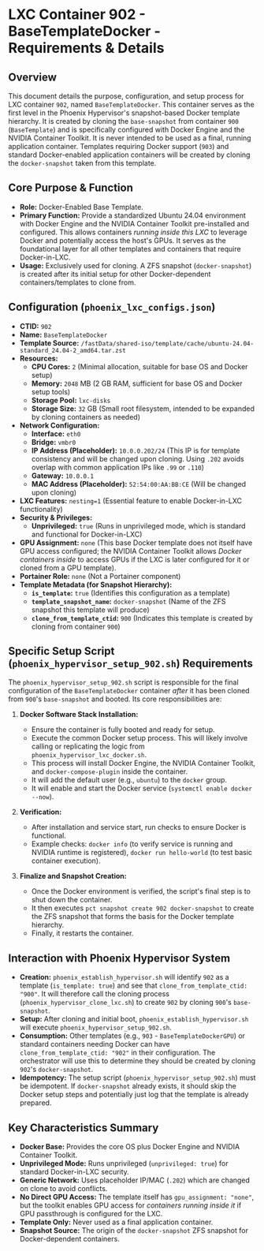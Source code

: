 # LXC Container 902 - BaseTemplateDocker - Requirements & Details

## Overview

This document details the purpose, configuration, and setup process for LXC container `902`, named `BaseTemplateDocker`. This container serves as the first level in the Phoenix Hypervisor's snapshot-based Docker template hierarchy. It is created by cloning the `base-snapshot` from container `900` (`BaseTemplate`) and is specifically configured with Docker Engine and the NVIDIA Container Toolkit. It is never intended to be used as a final, running application container. Templates requiring Docker support (`903`) and standard Docker-enabled application containers will be created by cloning the `docker-snapshot` taken from this template.

## Core Purpose & Function

*   **Role:** Docker-Enabled Base Template.
*   **Primary Function:** Provide a standardized Ubuntu 24.04 environment with Docker Engine and the NVIDIA Container Toolkit pre-installed and configured. This allows containers *running inside this LXC* to leverage Docker and potentially access the host's GPUs. It serves as the foundational layer for all other templates and containers that require Docker-in-LXC.
*   **Usage:** Exclusively used for cloning. A ZFS snapshot (`docker-snapshot`) is created after its initial setup for other Docker-dependent containers/templates to clone from.

## Configuration (`phoenix_lxc_configs.json`)

*   **CTID:** `902`
*   **Name:** `BaseTemplateDocker`
*   **Template Source:** `/fastData/shared-iso/template/cache/ubuntu-24.04-standard_24.04-2_amd64.tar.zst`
*   **Resources:**
    *   **CPU Cores:** `2` (Minimal allocation, suitable for base OS and Docker setup)
    *   **Memory:** `2048` MB (2 GB RAM, sufficient for base OS and Docker setup tools)
    *   **Storage Pool:** `lxc-disks`
    *   **Storage Size:** `32` GB (Small root filesystem, intended to be expanded by cloning containers as needed)
*   **Network Configuration:**
    *   **Interface:** `eth0`
    *   **Bridge:** `vmbr0`
    *   **IP Address (Placeholder):** `10.0.0.202/24` (This IP is for template consistency and will be changed upon cloning. Using `.202` avoids overlap with common application IPs like `.99` or `.110`)
    *   **Gateway:** `10.0.0.1`
    *   **MAC Address (Placeholder):** `52:54:00:AA:BB:CE` (Will be changed upon cloning)
*   **LXC Features:** `nesting=1` (Essential feature to enable Docker-in-LXC functionality)
*   **Security & Privileges:**
    *   **Unprivileged:** `true` (Runs in unprivileged mode, which is standard and functional for Docker-in-LXC)
*   **GPU Assignment:** `none` (This base Docker template does not itself have GPU access configured; the NVIDIA Container Toolkit allows *Docker containers inside* to access GPUs if the LXC is later configured for it or cloned from a GPU template).
*   **Portainer Role:** `none` (Not a Portainer component)
*   **Template Metadata (for Snapshot Hierarchy):**
    *   **`is_template`:** `true` (Identifies this configuration as a template)
    *   **`template_snapshot_name`:** `docker-snapshot` (Name of the ZFS snapshot this template will produce)
    *   **`clone_from_template_ctid`:** `900` (Indicates this template is created by cloning from container `900`)

## Specific Setup Script (`phoenix_hypervisor_setup_902.sh`) Requirements

The `phoenix_hypervisor_setup_902.sh` script is responsible for the final configuration of the `BaseTemplateDocker` container *after* it has been cloned from `900`'s `base-snapshot` and booted. Its core responsibilities are:

1.  **Docker Software Stack Installation:**
    *   Ensure the container is fully booted and ready for setup.
    *   Execute the common Docker setup process. This will likely involve calling or replicating the logic from `phoenix_hypervisor_lxc_docker.sh`.
    *   This process will install Docker Engine, the NVIDIA Container Toolkit, and `docker-compose-plugin` inside the container.
    *   It will add the default user (e.g., `ubuntu`) to the `docker` group.
    *   It will enable and start the Docker service (`systemctl enable docker --now`).

2.  **Verification:**
    *   After installation and service start, run checks to ensure Docker is functional.
    *   Example checks: `docker info` (to verify service is running and NVIDIA runtime is registered), `docker run hello-world` (to test basic container execution).

3.  **Finalize and Snapshot Creation:**
    *   Once the Docker environment is verified, the script's final step is to shut down the container.
    *   It then executes `pct snapshot create 902 docker-snapshot` to create the ZFS snapshot that forms the basis for the Docker template hierarchy.
    *   Finally, it restarts the container.

## Interaction with Phoenix Hypervisor System

*   **Creation:** `phoenix_establish_hypervisor.sh` will identify `902` as a template (`is_template: true`) and see that `clone_from_template_ctid: "900"`. It will therefore call the cloning process (`phoenix_hypervisor_clone_lxc.sh`) to create `902` by cloning `900`'s `base-snapshot`.
*   **Setup:** After cloning and initial boot, `phoenix_establish_hypervisor.sh` will execute `phoenix_hypervisor_setup_902.sh`.
*   **Consumption:** Other templates (e.g., `903` - `BaseTemplateDockerGPU`) or standard containers needing Docker can have `clone_from_template_ctid: "902"` in their configuration. The orchestrator will use this to determine they should be created by cloning `902`'s `docker-snapshot`.
*   **Idempotency:** The setup script (`phoenix_hypervisor_setup_902.sh`) must be idempotent. If `docker-snapshot` already exists, it should skip the Docker setup steps and potentially just log that the template is already prepared.

## Key Characteristics Summary

*   **Docker Base:** Provides the core OS plus Docker Engine and NVIDIA Container Toolkit.
*   **Unprivileged Mode:** Runs unprivileged (`unprivileged: true`) for standard Docker-in-LXC security.
*   **Generic Network:** Uses placeholder IP/MAC (`.202`) which are changed on clone to avoid conflicts.
*   **No Direct GPU Access:** The template itself has `gpu_assignment: "none"`, but the toolkit enables GPU access for *containers running inside it* if GPU passthrough is configured for the LXC.
*   **Template Only:** Never used as a final application container.
*   **Snapshot Source:** The origin of the `docker-snapshot` ZFS snapshot for Docker-dependent containers.